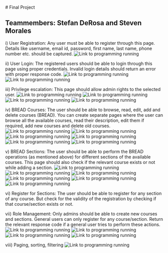 ﻿﻿# Final Project
## Teammembers: Stefan DeRosa and Steven Morales

i) User Registration: Any user must be able to register through this page. Details like username, email id, password, first name, last name, phone number etc. should be captured.
![Link to programming running](https://github.com/countyflipper/SchoolAPIIS690/blob/master/SchoolAPI/screenshots/project1.PNG)

ii) User Login: The registered users should be able to login through this page using proper credentials. Invalid login details should return an error with proper response code.
![Link to programming running](https://github.com/countyflipper/SchoolAPIIS690/blob/master/SchoolAPI/screenshots/Project2-1.PNG)
![Link to programming running](https://github.com/countyflipper/SchoolAPIIS690/blob/master/SchoolAPI/screenshots/Project2-2.PNG)

iii) Privilege escalation: This page should allow admin rights to the selected user.
![Link to programming running](https://github.com/countyflipper/SchoolAPIIS690/blob/master/SchoolAPI/screenshots/Project3-1.PNG)
![Link to programming running](https://github.com/countyflipper/SchoolAPIIS690/blob/master/SchoolAPI/screenshots/Project3-2.PNG)
![Link to programming running](https://github.com/countyflipper/SchoolAPIIS690/blob/master/SchoolAPI/screenshots/Project3-3.PNG)
![Link to programming running](https://github.com/countyflipper/SchoolAPIIS690/blob/master/SchoolAPI/screenshots/Project3-4.PNG)

iv) BREAD Courses: The user should be able to browse, read, edit, add and delete courses (BREAD). You can create separate pages where the user can browse all the available courses, read their description, edit them if required, add new courses and delete old courses.
![Link to programming running](https://github.com/countyflipper/SchoolAPIIS690/blob/master/SchoolAPI/screenshots/Project4-1BR.PNG)
![Link to programming running](https://github.com/countyflipper/SchoolAPIIS690/blob/master/SchoolAPI/screenshots/Project4-2BR.PNG)
![Link to programming running](https://github.com/countyflipper/SchoolAPIIS690/blob/master/SchoolAPI/screenshots/Project4-3E.PNG)
![Link to programming running](https://github.com/countyflipper/SchoolAPIIS690/blob/master/SchoolAPI/screenshots/Project4-3EPatch.PNG)
![Link to programming running](https://github.com/countyflipper/SchoolAPIIS690/blob/master/SchoolAPI/screenshots/Project4-4A.PNG)
![Link to programming running](https://github.com/countyflipper/SchoolAPIIS690/blob/master/SchoolAPI/screenshots/Project4-5D.PNG)

v) BREAD Sections: The user should be able to perform the BREAD operations (as mentioned above) for different sections of the available courses. This page should also check if the relevant course exists or not while adding a section.
![Link to programming running](https://github.com/countyflipper/SchoolAPIIS690/blob/master/SchoolAPI/screenshots/Project5-1BR.PNG)
![Link to programming running](https://github.com/countyflipper/SchoolAPIIS690/blob/master/SchoolAPI/screenshots/Project5-2BR.PNG)
![Link to programming running](https://github.com/countyflipper/SchoolAPIIS690/blob/master/SchoolAPI/screenshots/Project5-3E.PNG)
![Link to programming running](https://github.com/countyflipper/SchoolAPIIS690/blob/master/SchoolAPI/screenshots/Project5-4E.PNG)
![Link to programming running](https://github.com/countyflipper/SchoolAPIIS690/blob/master/SchoolAPI/screenshots/Project5-5A.PNG)
![Link to programming running](https://github.com/countyflipper/SchoolAPIIS690/blob/master/SchoolAPI/screenshots/Project5-6D.PNG)

vi) Register for Sections: The user should be able to register for any section of any course. But check for the validity of the registration by checking if that course/section exists or not.

vii) Role Management: Only admins should be able to create new courses and sections. General users can only register for any course/section. Return the relevant response code if a general user tries to perform these actions.
![Link to programming running](https://github.com/countyflipper/SchoolAPIIS690/blob/master/SchoolAPI/screenshots/Project7-1.PNG)
![Link to programming running](https://github.com/countyflipper/SchoolAPIIS690/blob/master/SchoolAPI/screenshots/Project7-2.PNG)
![Link to programming running](https://github.com/countyflipper/SchoolAPIIS690/blob/master/SchoolAPI/screenshots/Project7-3.PNG)
![Link to programming running](https://github.com/countyflipper/SchoolAPIIS690/blob/master/SchoolAPI/screenshots/Project7-4.PNG)

viii) Paging, sorting, filtering
![Link to programming running](https://github.com/countyflipper/SchoolAPIIS690/blob/master/SchoolAPI/screenshots/projectFiltering,searching,sorting.PNG)
